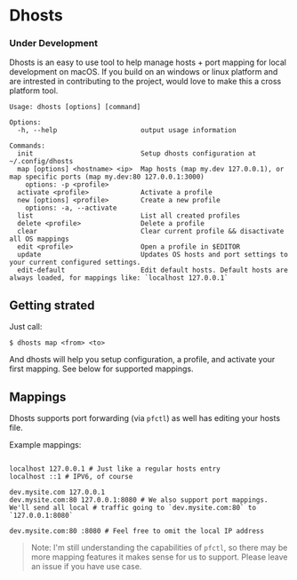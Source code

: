 # Dhosts

### Under Development

Dhosts is an easy to use tool to help manage hosts + port mapping for local development on macOS. If you build on an windows or linux platform and are intrested in contributing to the project, would love to make this a cross platform tool.

```
Usage: dhosts [options] [command]

Options:
  -h, --help                     output usage information

Commands:
  init                           Setup dhosts configuration at ~/.config/dhosts
  map [options] <hostname> <ip>  Map hosts (map my.dev 127.0.0.1), or map specific ports (map my.dev:80 127.0.0.1:3000)
    options: -p <profile>
  activate <profile>             Activate a profile
  new [options] <profile>        Create a new profile
    options: -a, --activate
  list                           List all created profiles
  delete <profile>               Delete a profile
  clear                          Clear current profile && disactivate all OS mappings
  edit <profile>                 Open a profile in $EDITOR
  update                         Updates OS hosts and port settings to your current configured settings.
  edit-default                   Edit default hosts. Default hosts are always loaded, for mappings like: `localhost 127.0.0.1`
```

## Getting strated

Just call:

```
$ dhosts map <from> <to>
```

And dhosts will help you setup configuration, a profile, and activate your first mapping. See below for supported mappings.

## Mappings

Dhosts supports port forwarding (via `pfctl`) as well has editing your hosts file.

Example mappings:

```

localhost 127.0.0.1 # Just like a regular hosts entry
localhost ::1 # IPV6, of course

dev.mysite.com 127.0.0.1
dev.mysite.com:80 127.0.0.1:8080 # We also support port mappings. We'll send all local # traffic going to `dev.mysite.com:80` to `127.0.0.1:8080`

dev.mysite.com:80 :8080 # Feel free to omit the local IP address

```

> Note: I'm still understanding the capabilities of `pfctl`, so there may be more mapping features it makes sense for us to support. Please leave an issue if you have use case.
